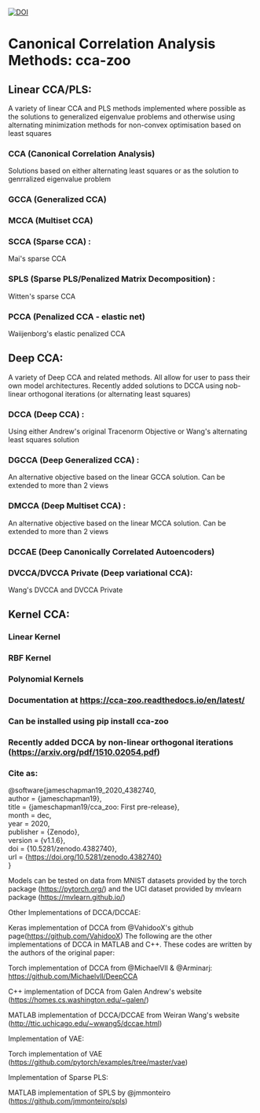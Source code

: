 [![DOI](https://zenodo.org/badge/303801602.svg)](https://zenodo.org/badge/latestdoi/303801602)

# Canonical Correlation Analysis Methods: cca-zoo
## Linear CCA/PLS:
A variety of linear CCA and PLS methods implemented where possible as the solutions to generalized eigenvalue problems and otherwise using alternating minimization methods for non-convex optimisation based on least squares
### CCA (Canonical Correlation Analysis)
Solutions based on either alternating least squares or as the solution to genrralized eigenvalue problem
### GCCA (Generalized CCA)  
### MCCA (Multiset CCA)
### SCCA (Sparse CCA) :
Mai's sparse CCA
### SPLS (Sparse PLS/Penalized Matrix Decomposition)  :
Witten's sparse CCA
### PCCA (Penalized CCA - elastic net)
Waiijenborg's elastic penalized CCA
## Deep CCA:
A variety of Deep CCA and related methods. All allow for user to pass their own model architectures. Recently added solutions to DCCA using nob-linear orthogonal iterations (or alternating least squares)
### DCCA (Deep CCA) : 
Using either Andrew's original Tracenorm Objective or Wang's alternating least squares solution
### DGCCA (Deep Generalized CCA)  :
An alternative objective based on the linear GCCA solution. Can be extended to more than 2 views
### DMCCA (Deep Multiset CCA) :
An alternative objective based on the linear MCCA solution. Can be extended to more than 2 views
### DCCAE (Deep Canonically Correlated Autoencoders)
### DVCCA/DVCCA Private (Deep variational CCA):
Wang's DVCCA and DVCCA Private
## Kernel CCA:
### Linear Kernel  
### RBF Kernel  
### Polynomial Kernels  


### Documentation at https://cca-zoo.readthedocs.io/en/latest/
### Can be installed using pip install cca-zoo
### Recently added DCCA by non-linear orthogonal iterations (https://arxiv.org/pdf/1510.02054.pdf)
  
### Cite as:  
@software{jameschapman19_2020_4382740,  
  author       = {jameschapman19},  
  title        = {jameschapman19/cca\_zoo: First pre-release},  
  month        = dec,  
  year         = 2020,  
  publisher    = {Zenodo},  
  version      = {v1.1.6},  
  doi          = {10.5281/zenodo.4382740},  
  url          = {https://doi.org/10.5281/zenodo.4382740}  
}


Models can be tested on data from MNIST datasets provided by the torch package (https://pytorch.org/) and the UCI dataset provided by mvlearn package (https://mvlearn.github.io/)

Other Implementations of DCCA/DCCAE:

Keras implementation of DCCA from @VahidooX's github page(https://github.com/VahidooX)
The following are the other implementations of DCCA in MATLAB and C++. These codes are written by the authors of the original paper:

Torch implementation of DCCA from @MichaelVll & @Arminarj: https://github.com/Michaelvll/DeepCCA

C++ implementation of DCCA from Galen Andrew's website (https://homes.cs.washington.edu/~galen/)

MATLAB implementation of DCCA/DCCAE from Weiran Wang's website (http://ttic.uchicago.edu/~wwang5/dccae.html)

Implementation of VAE:

Torch implementation of VAE (https://github.com/pytorch/examples/tree/master/vae)

Implementation of Sparse PLS:

MATLAB implementation of SPLS by @jmmonteiro (https://github.com/jmmonteiro/spls)
